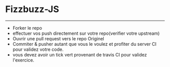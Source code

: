 # Fizzbuzz-JS
---

  + Forker le repo
  + effectuer vos push directement sur votre repo(verifier votre upstream)
  + Ouvrir une pull request vers le repo Originel
  + Commiter & pusher autant que vous le voulez et profiter du server CI pour validez votre code. 
  + vous devez avoir un tick vert provenant de travis CI pour validez l'exercice.
